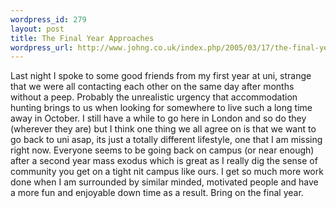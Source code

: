 ```yaml
--- 
wordpress_id: 279
layout: post
title: The Final Year Approaches
wordpress_url: http://www.johng.co.uk/index.php/2005/03/17/the-final-year-approches/
---
```

Last night I spoke to some good friends from my first year at uni, strange that we were all contacting each other on the same day after months without a peep. Probably the unrealistic urgency that accommodation hunting brings to us when looking for somewhere to live such a long time away in October. I still have a while to go here in London and so do they (wherever they are) but I think one thing we all agree on is that we want to go back to uni asap, its just a totally different lifestyle, one that I am missing right now. Everyone seems to be going back on campus (or near enough) after a second year mass exodus which is great as I really dig the sense of community you get on a tight nit campus like ours. I get so much more work done when I am surrounded by similar minded, motivated people and have a more fun and enjoyable down time as a result. Bring on the final year.
